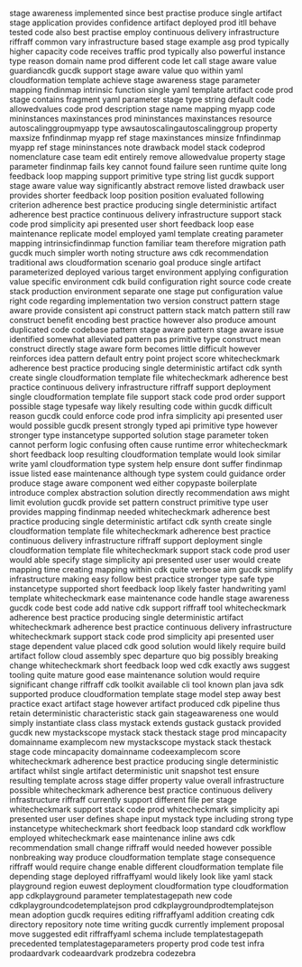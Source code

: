 stage awareness implemented since best practise produce single artifact stage application provides confidence artifact deployed prod itll behave tested code also best practise employ continuous delivery infrastructure riffraff common vary infrastructure based stage example asg prod typically higher capacity code receives traffic prod typically also powerful instance type reason domain name prod different code let call stage aware value guardiancdk gucdk support stage aware value quo within yaml cloudformation template achieve stage awareness stage parameter mapping findinmap intrinsic function single yaml template artifact code prod stage contains fragment yaml parameter stage type string default code allowedvalues code prod description stage name mapping myapp code mininstances maxinstances prod mininstances maxinstances resource autoscalinggroupmyapp type awsautoscalingautoscalinggroup property maxsize fnfindinmap myapp ref stage maxinstances minsize fnfindinmap myapp ref stage mininstances note drawback model stack codeprod nomenclature case team edit entirely remove allowedvalue property stage parameter findinmap fails key cannot found failure seen runtime quite long feedback loop mapping support primitive type string list gucdk support stage aware value way significantly abstract remove listed drawback user provides shorter feedback loop position position evaluated following criterion adherence best practice producing single deterministic artifact adherence best practice continuous delivery infrastructure support stack code prod simplicity api presented user short feedback loop ease maintenance replicate model employed yaml template creating parameter mapping intrinsicfindinmap function familiar team therefore migration path gucdk much simpler worth noting structure aws cdk recommendation traditional aws cloudformation scenario goal produce single artifact parameterized deployed various target environment applying configuration value specific environment cdk build configuration right source code create stack production environment separate one stage put configuration value right code regarding implementation two version construct pattern stage aware provide consistent api construct pattern stack match pattern still raw construct benefit encoding best practice however also produce amount duplicated code codebase pattern stage aware pattern stage aware issue identified somewhat alleviated pattern pas primitive type construct mean construct directly stage aware form becomes little difficult however reinforces idea pattern default entry point project score whitecheckmark adherence best practice producing single deterministic artifact cdk synth create single cloudformation template file whitecheckmark adherence best practice continuous delivery infrastructure riffraff support deployment single cloudformation template file support stack code prod order support possible stage typesafe way likely resulting code within gucdk difficult reason gucdk could enforce code prod infra simplicity api presented user would possible gucdk present strongly typed api primitive type however stronger type instancetype supported solution stage parameter token cannot perform logic confusing often cause runtime error whitecheckmark short feedback loop resulting cloudformation template would look similar write yaml cloudformation type system help ensure dont suffer findinmap issue listed ease maintenance although type system could guidance order produce stage aware component wed either copypaste boilerplate introduce complex abstraction solution directly recommendation aws might limit evolution gucdk provide set pattern construct primitive type user provides mapping findinmap needed whitecheckmark adherence best practice producing single deterministic artifact cdk synth create single cloudformation template file whitecheckmark adherence best practice continuous delivery infrastructure riffraff support deployment single cloudformation template file whitecheckmark support stack code prod user would able specify stage simplicity api presented user user would create mapping time creating mapping within cdk quite verbose aim gucdk simplify infrastructure making easy follow best practice stronger type safe type instancetype supported short feedback loop likely faster handwriting yaml template whitecheckmark ease maintenance code handle stage awareness gucdk code best code add native cdk support riffraff tool whitecheckmark adherence best practice producing single deterministic artifact whitecheckmark adherence best practice continuous delivery infrastructure whitecheckmark support stack code prod simplicity api presented user stage dependent value placed cdk good solution would likely require build artifact follow cloud assembly spec departure quo big possibly breaking change whitecheckmark short feedback loop wed cdk exactly aws suggest tooling quite mature good ease maintenance solution would require significant change riffraff cdk toolkit available cli tool known plan java sdk supported produce cloudformation template stage model step away best practice exact artifact stage however artifact produced cdk pipeline thus retain deterministic characteristic stack gain stageawareness one would simply instantiate class class mystack extends gustack gustack provided gucdk new mystackscope mystack stack thestack stage prod mincapacity domainname examplecom new mystackscope mystack stack thestack stage code mincapacity domainname codeexamplecom score whitecheckmark adherence best practice producing single deterministic artifact whilst single artifact deterministic unit snapshot test ensure resulting template across stage differ property value overall infrastructure possible whitecheckmark adherence best practice continuous delivery infrastructure riffraff currently support different file per stage whitecheckmark support stack code prod whitecheckmark simplicity api presented user user defines shape input mystack type including strong type instancetype whitecheckmark short feedback loop standard cdk workflow employed whitecheckmark ease maintenance inline aws cdk recommendation small change riffraff would needed however possible nonbreaking way produce cloudformation template stage consequence riffraff would require change enable different cloudformation template file depending stage deployed riffraffyaml would likely look like yaml stack playground region euwest deployment cloudformation type cloudformation app cdkplayground parameter templatestagepath new code cdkplaygroundcodetemplatejson prod cdkplaygroundprodtemplatejson mean adoption gucdk requires editing riffraffyaml addition creating cdk directory repository note time writing gucdk currently implement proposal move suggested edit riffraffyaml schema include templatestagepath precedented templatestageparameters property prod code test infra prodaardvark codeaardvark prodzebra codezebra
